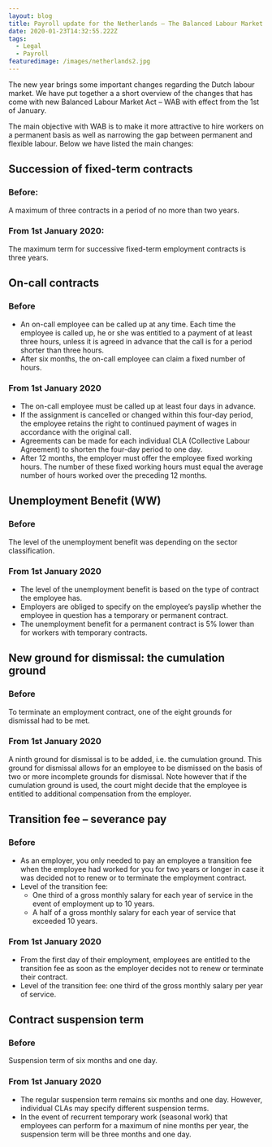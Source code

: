```yaml
---
layout: blog
title: Payroll update for the Netherlands – The Balanced Labour Market Act (WAB)
date: 2020-01-23T14:32:55.222Z
tags:
  - Legal
  - Payroll
featuredimage: /images/netherlands2.jpg
---
```

The new year brings some important changes regarding the Dutch labour market. We have put together a a short overview of the changes that has come with new Balanced Labour Market Act – WAB with effect from the 1st of January.


The main objective with WAB is to make it more attractive to hire workers on a permanent basis as well as narrowing the gap between permanent and flexible labour. Below we have listed the main changes: 


## Succession of fixed-term contracts

### Before:

A maximum of three contracts in a period of no more than two years.

### From 1st January 2020: 

The maximum term for successive fixed-term employment contracts is three years. 

## On-call contracts

### Before 

* An on-call employee can be called up at any time. Each time the employee is called up, he or she was entitled to a payment of at least three hours, unless it is agreed in advance that the call is for a period shorter than three hours.
* After six months, the on-call employee can claim a fixed number of hours.
### From 1st January 2020 

* The on-call employee must be called up at least four days in advance.
* If the assignment is cancelled or changed within this four-day period, the employee retains the right to continued payment of wages in accordance with the original call.
* Agreements can be made for each individual CLA (Collective Labour Agreement) to shorten the four-day period to one day.
* After 12 months, the employer must offer the employee fixed working hours. The number of these fixed working hours must equal the average number of hours worked over the preceding 12 months.

## Unemployment Benefit (WW)

### Before

The level of the unemployment benefit was depending on the sector classification.

### From 1st January 2020

* The level of the unemployment benefit is based on the type of contract the employee has.
* Employers are obliged to specify on the employee’s payslip whether the employee in question has a temporary or permanent contract.
* The unemployment benefit for a permanent contract is 5% lower than for workers with temporary contracts. 

## New ground for dismissal: the cumulation ground

### Before

To terminate an employment contract, one of the eight grounds for dismissal had to be met.

### From 1st January 2020

A ninth ground for dismissal is to be added, i.e. the cumulation ground. This ground for dismissal allows for an employee to be dismissed on the basis of two or more incomplete grounds for dismissal. Note however that if the cumulation ground is used, the court might decide that the employee is entitled to additional compensation from the employer. 


## Transition fee – severance pay

### Before

* As an employer, you only needed to pay an employee a transition fee when the employee had worked for you for two years or longer in case it was decided not to renew or to terminate the employment contract. 
* Level of the transition fee:
  * One third of a gross monthly salary for each year of service in the event of employment up to 10 years.
  * A half of a gross monthly salary for each year of service that exceeded 10 years.

### From 1st January 2020

* From the first day of their employment, employees are entitled to the transition fee as soon as the employer decides not to renew or terminate their contract.
* Level of the transition fee: one third of the gross monthly salary per year of service.


## Contract suspension term

### Before

Suspension term of six months and one day.

### From 1st January 2020

* The regular suspension term remains six months and one day. However, individual CLAs may specify different suspension terms. 
* In the event of recurrent temporary work (seasonal work) that employees can perform for a maximum of nine months per year, the suspension term will be three months and one day. 
